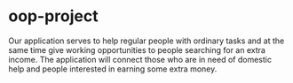 # oop-project

Our application serves to help regular people with ordinary tasks 
and at the same time give working opportunities to people searching 
for an extra income. The application will connect those who are in 
need of domestic help and people interested in earning some extra money. 
